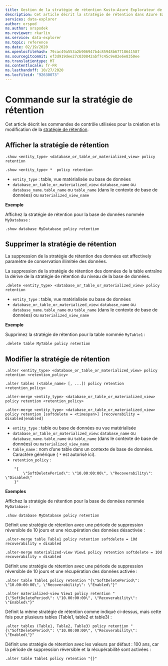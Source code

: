 ```yaml
---
title: Gestion de la stratégie de rétention Kusto-Azure Explorateur de données
description: Cet article décrit la stratégie de rétention dans Azure Explorateur de données.
services: data-explorer
author: orspod
ms.author: orspodek
ms.reviewer: rkarlin
ms.service: data-explorer
ms.topic: reference
ms.date: 02/19/2020
ms.openlocfilehash: 79cac49a553a2b906947b4c85948b67718641587
ms.sourcegitcommit: ef3d919dee27c030842abf7c45c9e82e6e8350ee
ms.translationtype: MT
ms.contentlocale: fr-FR
ms.lasthandoff: 10/27/2020
ms.locfileid: "92630073"
---
```

# <a name="retention-policy-command"></a>Commande sur la stratégie de rétention

Cet article décrit les commandes de contrôle utilisées pour la création et la modification de la [stratégie de rétention](retentionpolicy.md).

## <a name="show-retention-policy"></a>Afficher la stratégie de rétention

```kusto
.show <entity_type> <database_or_table_or_materialized_view> policy retention

.show <entity_type> *  policy retention
```

* `entity_type` : table, vue matérialisée ou base de données
* `database_or_table_or_materialized_view`: `database_name` ou `database_name.table_name` ou `table_name` (dans le contexte de base de données) ou `materialized_view_name`

**Exemple**

Affichez la stratégie de rétention pour la base de données nommée `MyDatabase` :

```kusto
.show database MyDatabase policy retention
```

## <a name="delete-retention-policy"></a>Supprimer la stratégie de rétention

La suppression de la stratégie de rétention des données est affectively paramètre de conservation illimitée des données.

La suppression de la stratégie de rétention des données de la table entraîne la dérive de la stratégie de rétention du niveau de la base de données.

```kusto
.delete <entity_type> <database_or_table_or_materialized_view> policy retention
```

* `entity_type` : table, vue matérialisée ou base de données
* `database_or_table_or_materialized_view`: `database_name` ou `database_name.table_name` ou `table_name` (dans le contexte de base de données) ou `materialized_view_name`

**Exemple**

Supprimez la stratégie de rétention pour la table nommée `MyTable1` :

```kusto
.delete table MyTable policy retention
```


## <a name="alter-retention-policy"></a>Modifier la stratégie de rétention

```kusto
.alter <entity_type> <database_or_table_or_materialized_view> policy retention <retention_policy>

.alter tables (<table_name> [, ...]) policy retention <retention_policy>

.alter-merge <entity_type> <database_or_table_or_materialized_view> policy retention <retention_policy>

.alter-merge <entity_type> <database_or_table_or_materialized_view> policy retention [softdelete = <timespan>] [recoverability = disabled|enabled]
```

* `entity_type` : table ou base de données ou vue matérialisée
* `database_or_table_or_materialized_view`: `database_name` ou `database_name.table_name` ou `table_name` (dans le contexte de base de données) ou `materialized_view_name`
* `table_name` : nom d’une table dans un contexte de base de données.  Caractère générique ( `*` est autorisé ici).
* `retention_policy` :

```kusto
    "{ 
        \"SoftDeletePeriod\": \"10.00:00:00\", \"Recoverability\": \"Disabled\"
    }" 
```

**Exemples**

Affichez la stratégie de rétention pour la base de données nommée `MyDatabase` :

```kusto
.show database MyDatabase policy retention
```

Définit une stratégie de rétention avec une période de suppression réversible de 10 jours et une récupération des données désactivée :

```kusto
.alter-merge table Table1 policy retention softdelete = 10d recoverability = disabled

.alter-merge materialized-view View1 policy retention softdelete = 10d recoverability = disabled
```

Définit une stratégie de rétention avec une période de suppression réversible de 10 jours et une récupération des données activée :

```kusto
.alter table Table1 policy retention "{\"SoftDeletePeriod\": \"10.00:00:00\", \"Recoverability\": \"Enabled\"}"

.alter materialized-view View1 policy retention "{\"SoftDeletePeriod\": \"10.00:00:00\", \"Recoverability\": \"Enabled\"}"
```

Définit la même stratégie de rétention comme indiqué ci-dessus, mais cette fois pour plusieurs tables (Table1, table2 et table3) :

```kusto
.alter tables (Table1, Table2, Table3) policy retention "{\"SoftDeletePeriod\": \"10.00:00:00\", \"Recoverability\": \"Enabled\"}"
```

Définit une stratégie de rétention avec les valeurs par défaut : 100 ans, car la période de suppression réversible et la récupérabilité sont activées :

```kusto
.alter table Table1 policy retention "{}"
```
